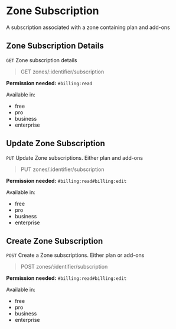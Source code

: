 # Zone Subscription

A subscription associated with a zone containing plan and add-ons

## Zone Subscription Details

`GET` Zone subscription details

> GET zones/:identifier/subscription

**Permission needed:** `#billing:read`

Available in:

* free
* pro
* business
* enterprise


## Update Zone Subscription

`PUT` Update Zone subscriptions. Either plan and add-ons

> PUT zones/:identifier/subscription

**Permission needed:** `#billing:read#billing:edit`

Available in:

* free
* pro
* business
* enterprise


## Create Zone Subscription

`POST` Create a Zone subscriptions. Either plan or add-ons

> POST zones/:identifier/subscription

**Permission needed:** `#billing:read#billing:edit`

Available in:

* free
* pro
* business
* enterprise

